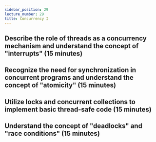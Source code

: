 ```yaml
---
sidebar_position: 29
lecture_number: 29
title: Concurrency I
---
```


## Describe the role of threads as a concurrency mechanism and understand the concept of "interrupts" (15 minutes)

## Recognize the need for synchronization in concurrent programs and understand the concept of "atomicity" (15 minutes)

## Utilize locks and concurrent collections to implement basic thread-safe code (15 minutes)

## Understand the concept of "deadlocks" and "race conditions" (15 minutes)


